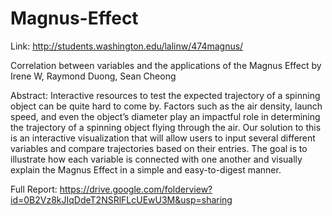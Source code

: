 # Magnus-Effect

Link: http://students.washington.edu/lalinw/474magnus/

Correlation between variables and the applications of the Magnus Effect
by Irene W, Raymond Duong, Sean Cheong

Abstract:
Interactive resources to test the expected trajectory of a spinning object can be quite hard to come by. Factors such as the air density, launch speed, and even the object’s diameter play an impactful role in determining the trajectory of a spinning object flying through the air. Our solution to this is an interactive visualization that will allow users to input several different variables and compare trajectories based on their entries. The goal is to illustrate how each variable is connected with one another and visually explain the Magnus Effect in a simple and easy-to-digest manner. 

Full Report:
https://drive.google.com/folderview?id=0B2Vz8kJIqDdeT2NSRlFLcUEwU3M&usp=sharing
